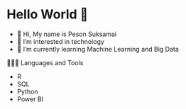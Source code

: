 # Hello World 👋
- 👋 Hi, My name is Peson Suksamai
- 👀 I’m interested in technology
- 🌱 I’m currently learning Machine Learning and Big Data

👨🏻‍💻 Languages and Tools
- R
- SQL
- Python
- Power BI   
